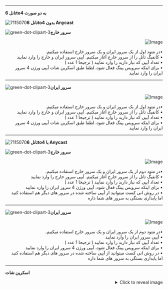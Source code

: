 -------------------------------
**تانل 6to4 به دو صورت**

![7115070](https://github.com/Azumi67/6TO4-PrivateIP/assets/119934376/cde3ca64-6750-48dc-8a60-001d44bbdd3d)**تانل 6to4 بدون Anycast**


![green-dot-clipart-3](https://github.com/Azumi67/6TO4-PrivateIP/assets/119934376/d30892cf-cd26-4695-886d-9a4a47ade691)**سرور خارج**

  <p align="right">
  <img src="https://github.com/Azumi67/6TO4-PrivateIP/assets/119934376/81a38493-7df2-46f5-b51b-fee1c7e03349" alt="Image" />
</p>
<div dir="rtl">&bull;در متود اول از یک سرور ایران و یک سرور خارج استفاده میکنیم.  </div>
   <div dir="rtl">&bull; کانفیگ تانل را از سرور خارج آغاز میکنیم. آیپی سرور ایران و خارج را وارد نمایید </div>
    <div dir="rtl">&bull; تعداد آیپی که نیاز دارید را وارد نمایید ( ترجیحا 1 عدد )</div>
     <div dir="rtl">&bull; برای اینکه سرویس پینگ فعال شود، لطفا طبق اسکرین شات آیپی ورژن 4 سرور ایران را وارد نمایید</div>
    

----------------------------------------------------

![green-dot-clipart-3](https://github.com/Azumi67/6TO4-PrivateIP/assets/119934376/d30892cf-cd26-4695-886d-9a4a47ade691)**سرور ایران**


  <p align="right">
  <img src="https://github.com/Azumi67/6TO4-PrivateIP/assets/119934376/dae46cda-ae43-474a-b795-2772e355303f" alt="Image" />
</p>
<div dir="rtl">&bull;در متود اول از یک سرور ایران و یک سرور خارج استفاده میکنیم.  </div>
   <div dir="rtl">&bull; کانفیگ تانل را از سرور خارج آغاز میکنیم. آیپی سرور ایران و خارج را وارد نمایید </div>
    <div dir="rtl">&bull; تعداد آیپی که نیاز دارید را وارد نمایید ( ترجیحا 1 عدد )</div>
     <div dir="rtl">&bull; برای اینکه سرویس پینگ فعال شود، لطفا طبق اسکرین شات آیپی ورژن 4 سرور ایران را وارد نمایید</div>


-------------------------------
![7115070](https://github.com/Azumi67/6TO4-PrivateIP/assets/119934376/cde3ca64-6750-48dc-8a60-001d44bbdd3d)**تانل 6to4 با Anycast**

![green-dot-clipart-3](https://github.com/Azumi67/6TO4-PrivateIP/assets/119934376/d30892cf-cd26-4695-886d-9a4a47ade691)**سرور خارج**

  <p align="right">
  <img src="https://github.com/Azumi67/6TO4-PrivateIP/assets/119934376/fddfce1e-7e27-4d39-b3cb-38f5da53c798" alt="Image" />
</p>
<div dir="rtl">&bull;در متود دوم از یک سرور ایران و یک سرور خارج استفاده میکنیم.   </div>
   <div dir="rtl">&bull; کانفیگ تانل را از سرور خارج آغاز میکنیم. آیپی سرور خارج را وارد نمایید </div>
    <div dir="rtl">&bull; تعداد آیپی که نیاز دارید را وارد نمایید ( ترجیحا 1 عدد )</div>
     <div dir="rtl">&bull; برای اینکه سرویس پینگ فعال شود،  آیپی ورژن 4 سرور ایران را وارد نمایید</div>
    <div dir="rtl">&bull; در روش انی کست میتوانید از آیپی ساخته شده در سرور های دیگر هم استفاده کنید اما پایداری بستگی به سرور های شما داره</div>

----------------------------------------------------

![green-dot-clipart-3](https://github.com/Azumi67/6TO4-PrivateIP/assets/119934376/d30892cf-cd26-4695-886d-9a4a47ade691)**سرور ایران**


  <p align="right">
  <img src="https://github.com/Azumi67/6TO4-PrivateIP/assets/119934376/ae470272-77ee-439c-984e-d4e5b4ec6155" alt="Image" />
</p>
<div dir="rtl">&bull;در متود دوم از یک سرور ایران و یک سرور خارج استفاده میکنیم.   </div>
   <div dir="rtl">&bull;  آیپی سرور ایران را وارد نمایید </div>
    <div dir="rtl">&bull; تعداد آیپی که نیاز دارید را وارد نمایید ( ترجیحا 1 عدد )</div>
     <div dir="rtl">&bull; برای اینکه سرویس پینگ فعال شود،  آیپی ورژن 4 سرور ایران را وارد نمایید</div>
    <div dir="rtl">&bull; در روش انی کست میتوانید از آیپی ساخته شده در سرور های دیگر هم استفاده کنید اما پایداری بستگی به سرور های شما داره</div>


-------------------------------

**اسکرین شات**
<details>
  <summary align="right">Click to reveal image</summary>
  
  <p align="right">
    <img src="https://github.com/Azumi67/6TO4-PrivateIP/assets/119934376/bbc60d8e-0e86-4eb8-897d-e9f0f57306bc" alt="menu screen" />
  </p>
</details>
